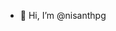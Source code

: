 - 👋 Hi, I’m @nisanthpg

<!---
nisanthpg/nisanthpg is a ✨ special ✨ repository because its `README.md` (this file) appears on your GitHub profile.
You can click the Preview link to take a look at your changes.
--->
